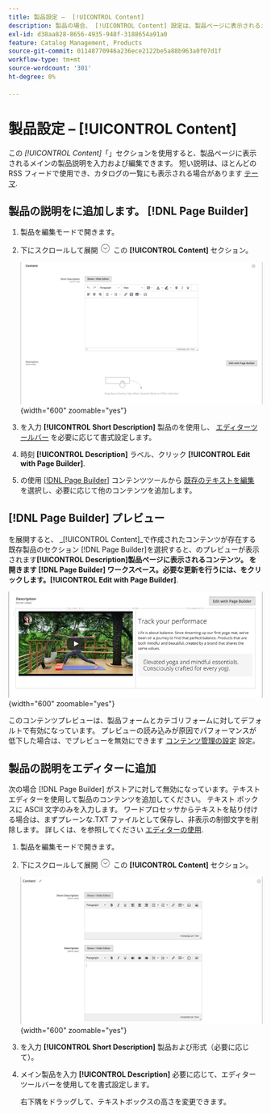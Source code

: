 ```yaml
---
title: 製品設定 –  [!UICONTROL Content]
description: 製品の場合、 [!UICONTROL Content] 設定は、製品ページに表示されるメインの製品説明を定義します。
exl-id: d38aa828-8656-4935-948f-3188654a91a0
feature: Catalog Management, Products
source-git-commit: 01148770946a236ece2122be5a88b963a0f07d1f
workflow-type: tm+mt
source-wordcount: '301'
ht-degree: 0%

---
```


# 製品設定 –  [!UICONTROL Content]

この _[!UICONTROL Content]_「」セクションを使用すると、製品ページに表示されるメインの製品説明を入力および編集できます。 短い説明は、ほとんどの RSS フィードで使用でき、カタログの一覧にも表示される場合があります [テーマ](../content-design/themes.md).

## 製品の説明をに追加します。 [!DNL Page Builder]

1. 製品を編集モードで開きます。

1. 下にスクロールして展開 ![展開セレクター](../assets/icon-display-expand.png) この **[!UICONTROL Content]** セクション。

   ![製品コンテンツ](./assets/product-content.png){width="600" zoomable="yes"}

1. を入力 **[!UICONTROL Short Description]** 製品のを使用し、 [エディターツールバー](../content-design/editor.md) を必要に応じて書式設定します。

1. 時刻 **[!UICONTROL Description]** ラベル、クリック **[!UICONTROL Edit with Page Builder]**.

1. の使用 [[!DNL Page Builder]](../page-builder/introduction.md) コンテンツツールから [既存のテキストを編集](../page-builder/text.md) を選択し、必要に応じて他のコンテンツを追加します。

## [!DNL Page Builder] プレビュー

を展開すると、 _[!UICONTROL Content]_で作成されたコンテンツが存在する既存製品のセクション [!DNL Page Builder]を選択すると、のプレビューが表示されます&#x200B;**[!UICONTROL Description]**製品ページに表示されるコンテンツ。 を開きます [!DNL Page Builder] ワークスペース。必要な更新を行うには、をクリックします。**[!UICONTROL Edit with Page Builder]**.

![説明プレビュー](../page-builder/assets/pb-product-category-content-preview.png){width="600" zoomable="yes"}

このコンテンツプレビューは、製品フォームとカテゴリフォームに対してデフォルトで有効になっています。 プレビューの読み込みが原因でパフォーマンスが低下した場合は、でプレビューを無効にできます [コンテンツ管理の設定](../configuration-reference/general/content-management.md#advanced-content-tools) 設定。

## 製品の説明をエディターに追加

次の場合 [!DNL Page Builder] がストアに対して無効になっています。テキストエディターを使用して製品のコンテンツを追加してください。 テキスト ボックスに ASCII 文字のみを入力します。 ワードプロセッサからテキストを貼り付ける場合は、まずプレーンな.TXT ファイルとして保存し、非表示の制御文字を削除します。 詳しくは、を参照してください [エディターの使用](../content-design/editor.md).

1. 製品を編集モードで開きます。

1. 下にスクロールして展開 ![展開セレクター](../assets/icon-display-expand.png) この **[!UICONTROL Content]** セクション。

   ![シンプルな製品コンテンツ](./assets/product-simple-content.png){width="600" zoomable="yes"}

1. を入力 **[!UICONTROL Short Description]** 製品および形式（必要に応じて）。

1. メイン製品を入力 **[!UICONTROL Description]** 必要に応じて、エディターツールバーを使用してを書式設定します。

   右下隅をドラッグして、テキストボックスの高さを変更できます。
